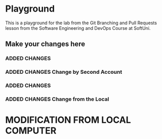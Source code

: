 # Playground
This is a playground for the lab from the Git Branching and Pull Requests lesson from the Software Engineering and DevOps Course at SoftUni.

## Make your changes here

### ADDED CHANGES
### ADDED CHANGES Change by Second Account


### ADDED CHANGES
### ADDED CHANGES Change from the Local

# MODIFICATION FROM LOCAL COMPUTER